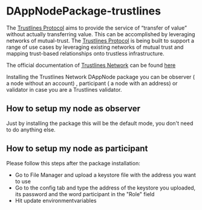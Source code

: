 # DAppNodePackage-trustlines

The [Trustlines Protocol](https://trustlines.network/) aims to provide the service of “transfer of value” without actually transferring value. This can be accomplished by leveraging networks of mutual-trust. The [Trustlines Protocol](https://trustlines.network/) is being built to support a range of use cases by leveraging existing networks of mutual trust and mapping trust-based relationships onto trustless infrastructure.

The official documentation of [Trustlines Network](https://trustlines.network/) can be found [here](https://docs.trustlines.network/)

Installing the Trustlines Network DAppNode package you can be observer ( a node without an account) , participant ( a node with an address) or validator in case you are a Trustlines validator.

## How to setup my node as observer

Just by installing the package this will be the default mode, you don't need to do anything else.

## How to setup my node as participant

Please follow this steps after the package installation: 

* Go to File Manager and upload a keystore file with the address you want to use 
* Go to the config tab and type the address of the keystore you uploaded, its password and the word participant in the "Role" field
* Hit update environmentvariables














